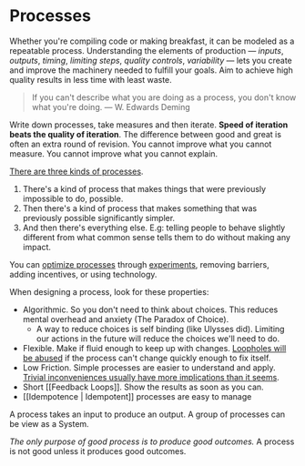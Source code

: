 # Processes

Whether you're compiling code or making breakfast, it can be modeled as a repeatable process. Understanding the elements of production — *inputs*, *outputs*, *timing*, *limiting steps*, *quality controls*, *variability* — lets you create and improve the machinery needed to fulfill your goals. Aim to achieve high quality results in less time with least waste.

> If you can't describe what you are doing as a process, you don't know what you're doing. — W. Edwards Deming

Write down processes, take measures and then iterate. **Speed of iteration beats the quality of iteration**. The difference between good and great is often an extra round of revision. You cannot improve what you cannot measure. You cannot improve what you cannot explain.

[There are three kinds of processes](https://fs.blog/tobi-lutke).
1. There's a kind of process that makes things that were previously impossible to do, possible.
2. Then there's a kind of process that makes something that was previously possible significantly simpler.
3. And then there's everything else. E.g: telling people to behave slightly different from what common sense tells them to do without making any impact.

You can [optimize processes](https://youtu.be/lhbLNBqhQkc) through [experiments](https://rs.io/how-to-get-started-with-anything/), removing barriers, adding incentives, or using technology.

When designing a process, look for these properties:

- Algorithmic. So you don't need to think about choices. This reduces mental overhead and anxiety (The Paradox of Choice).
  - A way to reduce choices is self binding (like Ulysses did). Limiting our actions in the future will reduce the choices we'll need to do.
- Flexible. Make if fluid enough to keep up with changes. [Loopholes will be abused](https://www.youtube.com/watch?v=dDYFiq1l5Dg) if the process can't change quickly enough to fix itself.
- Low Friction. Simple processes are easier to understand and apply. [Trivial inconveniences usually have more implications than it seems](https://www.lesswrong.com/posts/reitXJgJXFzKpdKyd/beware-trivial-inconveniences).
- Short [[Feedback Loops]]. Show the results as soon as you can.
- [[Idempotence | Idempotent]] processes are easy to manage

A process takes an input to produce an output. A group of processes can be view as a System.

_The only purpose of good process is to produce good outcomes._ A process is not good unless it produces good outcomes.
